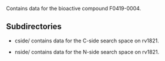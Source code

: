 Contains data for the bioactive compound F0419-0004.

## Subdirectories

- cside/ contains data for the C-side search space on rv1821.

- nside/ contains data for the N-side search space on rv1821.

